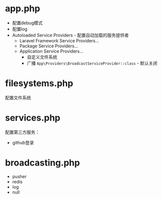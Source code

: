 # app.php
* 配置debug模式
* 配置log
* Autoloaded Service Providers - 配置自动加载的服务提供者
  * Laravel Framework Service Providers...
  * Package Service Providers...
  * Application Service Providers...
    * 自定义文件系统
    * 广播 `App\Providers\BroadcastServiceProvider::class` - 默认关闭

# filesystems.php
配置文件系统

# services.php
配置第三方服务：  

* github登录


# broadcasting.php
* pusher
* redis
* log
* null

